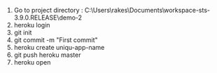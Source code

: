 1. Go to project directory : C:\Users\rakes\Documents\workspace-sts-3.9.0.RELEASE\demo-2
2. heroku login
3. git init
4. git commit -m "First commit"
5. heroku create uniqu-app-name
6. git push heroku master
7. heroku open
